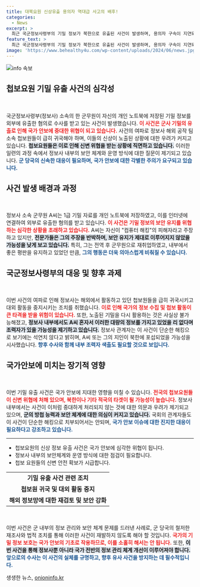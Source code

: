 ```yaml
---
title: 대북요원 신상유출 용의자 역대급 사고의 배후!
categories:
  - News
excerpt: >
  최근 국군정보사령부의 기밀 정보가 북한으로 유출된 사건이 발생하며, 용의자 구속이 지연되고 있다는 충격적인 소식이 전해졌다. 알림과 허술한 보안으로 인해 해외 첩보요원들의 신상이 위험에 처했으며, 정보사의 대응이 늦어지는 것에 대한 우려가 커지고 있다.
feature_text: >
  최근 국군정보사령부의 기밀 정보가 북한으로 유출된 사건이 발생하며, 용의자 구속이 지연되고 있다는 충격적인 소식이 전해졌다. 알림과 허술한 보안으로 인해 해외 첩보요원들의 신상이 위험에 처했으며, 정보사의 대응이 늦어지는 것에 대한 우려가 커지고 있다.
image: 'https://www.behealthy4u.com/wp-content/uploads/2024/06/news.jpg'
---
```


<p><img src="https://www.behealthy4u.com/wp-content/uploads/2024/06/news.jpg" alt="info 속보" /></p>

<h2 data-ke-size="size26">첩보요원 기밀 유출 사건의 심각성</h2>

<p data-ke-size="size16">&nbsp;</p>

<p>국군정보사령부(정보사) 소속의 한 군무원이 자신의 개인 노트북에 저장된 기밀 정보를 외부에 유출한 혐의로 수사를 받고 있는 사건이 발생했습니다. <b><span style="color: #ee2323;">이 사건은 군사 기밀의 유출로 인해 국가 안보에 중대한 위협이 되고 있습니다.</span></b> 사건의 여파로 정보사 해외 공작 팀 소속 첩보원들이 급히 귀국해야 하며, 이들의 신상이 노출된 상황에 대한 우려가 커지고 있습니다. <b><span style="background-color: #21538527;">첩보요원들은 이로 인해 신변 위협을 받는 상황에 직면하고 있습니다.</span></b> 이러한 일련의 과정 속에서 정보사 내부의 보안 체계와 운영 방식에 대한 질문이 제기되고 있습니다. <b><span style="color: #1a5490;">군 당국의 신속한 대응이 필요하며, 국가 안보에 대한 각별한 주의가 요구되고 있습니다.</span></b></p>

<h2 data-ke-size="size26">사건 발생 배경과 과정</h2>

<p data-ke-size="size16">&nbsp;</p>

<p>정보사 소속 군무원 A씨는 1급 기밀 자료를 개인 노트북에 저장하였고, 이를 인터넷에 연결하여 외부로 유출한 혐의를 받고 있습니다. <b><span style="color: #ee2323;">이 사건은 기밀 정보의 보안 유지를 위협하는 심각한 상황을 초래하고 있습니다.</span></b> A씨는 자신이 "컴퓨터 해킹"의 피해자라고 주장하고 있지만, <b><span style="background-color: #21538527;">전문가들은 그의 주장을 반박하며, 보안 유지가 제대로 이루어지지 않았을 가능성을 낮게 보고 있습니다.</span></b> 특히, 그는 전역 후 군무원으로 재취업하였고, 내부에서 좋은 평판을 유지하고 있었던 만큼, <b><span style="color: #1a5490;">그의 행동은 더욱 의아스럽게 비춰질 수 있습니다.</span></b> </p>

<h2 data-ke-size="size26">국군정보사령부의 대응 및 향후 과제</h2>

<p data-ke-size="size16">&nbsp;</p>

<p>이번 사건의 여파로 인해 정보사는 해외에서 활동하고 있던 첩보원들을 급히 귀국시키고 대외 활동을 중지시키는 조치를 취했습니다. <b><span style="color: #ee2323;">이로 인해 국가의 정보 수집 및 첩보 활동이 큰 타격을 받을 위험이 있습니다.</span></b> 또한, 노출된 기밀을 다시 활용하는 것은 사실상 불가능해졌고, <b><span style="background-color: #21538527;">정보사 내부에서도 A씨 혼자서 이러한 대량의 정보를 가지고 있었을 리 없다며 조력자가 있을 가능성을 제기하고 있습니다.</span></b> 정보사 관계자는 이 사건이 단순한 해킹으로 보기에는 석연치 않다고 밝히며, A씨 또는 그의 지인이 북한에 포섭되었을 가능성을 시사했습니다. <b><span style="color: #1a5490;">향후 수사와 함께 내부 조력자 색출도 필요할 것으로 보입니다.</span></b></p>

<h2 data-ke-size="size26">국가안보에 미치는 장기적 영향</h2>

<p data-ke-size="size16">&nbsp;</p>

<p>이번 기밀 유출 사건은 국가 안보에 지대한 영향을 미칠 수 있습니다. <b><span style="color: #ee2323;">전국의 첩보요원들이 신변 위협에 처해 있으며, 북한이나 기타 적국의 타겟이 될 가능성이 높습니다.</span></b> 정보사 내부에서는 사건이 이처럼 중대하게 처리되지 않는 것에 대한 의문과 우려가 제기되고 있으며, <b><span style="background-color: #21538527;">군의 방첩 능력과 보안 체계에 대한 의심이 커지고 있습니다.</span></b> 국회의 관계자들도 이 사건이 단순한 해킹으로 치부되어서는 안되며, <b><span style="color: #1a5490;">국가 안보 이슈에 대한 진지한 대응이 필요하다고 강조하고 있습니다.</span></b></p>

<hr />

<ul>
    <li>첩보요원의 신상 정보 유출 사건은 국가 안보에 심각한 위협이 됩니다.</li>
    <li>정보사 내부의 보안체계와 운영 방식에 대한 점검이 필요합니다.</li>
    <li>첩보 요원들의 신변 안전 확보가 시급합니다.</li>
</ul>

<table style="width: 100%; border-collapse: collapse;">
    <tr>
        <td style="text-align: center; height: 17px;"><b>기밀 유출 사건 관련 조치</b></td>
    </tr>
    <tr>
        <td style="text-align: center; height: 17px;"><b>첩보원 귀국 및 대외 활동 중지</b></td>
    </tr>
    <tr>
        <td style="text-align: center; height: 17px;"><b>해외 정보망에 대한 재검토 및 보안 강화</b></td>
    </tr>
</table>

<p data-ke-size="size16">&nbsp;</p>

<p>이번 사건은 군 내부의 정보 관리와 보안 체계 문제를 드러낸 사례로, 군 당국의 철저한 재조사와 법적 조치를 통해 이러한 사건이 재발하지 않도록 해야 할 것입니다. <b><span style="color: #ee2323;">국가의 기밀 정보 보호는 국가 안보의 기초로 작용하므로, 이를 소홀히 해서는 안 됩니다.</span></b> 또한, <b><span style="background-color: #21538527;">이번 사건을 통해 정보사뿐 아니라 국가 전반의 정보 관리 체계 개선이 이루어져야 합니다.</span></b> <b><span style="color: #1a5490;">앞으로의 수사는 이 사건의 실체를 규명하고, 향후 유사 사건을 방지하는 데 필수적입니다.</span></b></p>
생생한 뉴스, <a href="https://onioninfo.kr" rel="dofollow">onioninfo.kr</a>


